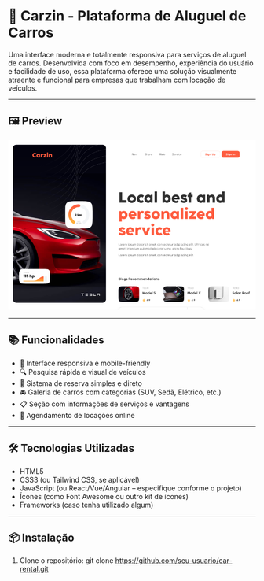 ﻿# 🚗 Carzin - Plataforma de Aluguel de Carros

Uma interface moderna e totalmente responsiva para serviços de aluguel de carros. Desenvolvida com foco em desempenho, experiência do usuário e facilidade de uso, essa plataforma oferece uma solução visualmente atraente e funcional para empresas que trabalham com locação de veículos.

---

## 🖼️ Preview

![Preview do projeto](/images/telaInicialReadme.png)

---

## 📚 Funcionalidades

- 📱 Interface responsiva e mobile-friendly
- 🔍 Pesquisa rápida e visual de veículos
- 🧾 Sistema de reserva simples e direto
- 🚘 Galeria de carros com categorias (SUV, Sedã, Elétrico, etc.)
- 📋 Seção com informações de serviços e vantagens
- 📅 Agendamento de locações online

---

## 🛠️ Tecnologias Utilizadas

- HTML5
- CSS3 (ou Tailwind CSS, se aplicável)
- JavaScript (ou React/Vue/Angular – especifique conforme o projeto)
- Ícones (como Font Awesome ou outro kit de ícones)
- Frameworks (caso tenha utilizado algum)

---

## 📦 Instalação

1. Clone o repositório:
git clone https://github.com/seu-usuario/car-rental.git
